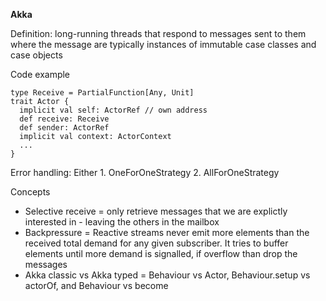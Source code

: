 **Akka**

Definition: long-running threads that respond to messages sent to them where the message are typically instances of immutable case classes and case objects

Code example
```
type Receive = PartialFunction[Any, Unit]
trait Actor {
  implicit val self: ActorRef // own address
  def receive: Receive
  def sender: ActorRef
  implicit val context: ActorContext
  ...
}
```

Error handling: Either 1. OneForOneStrategy 2. AllForOneStrategy

Concepts
* Selective receive = only retrieve messages that we are explictly interested in - leaving the others in the mailbox
* Backpressure = Reactive streams never emit more elements than the received total demand for any given subscriber. It tries to buffer elements until more demand is signalled, if overflow than drop the messages
* Akka classic vs Akka typed = Behaviour vs Actor, Behaviour.setup vs actorOf, and Behaviour vs become
